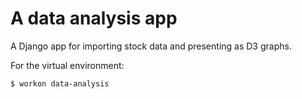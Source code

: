 # A data analysis app

A Django app for importing stock data and presenting as D3 graphs.

For the virtual environment:

```$ workon data-analysis```